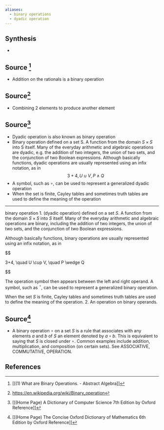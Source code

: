 ```yaml
---
aliases:
  - binary operations
  - dyadic operation
---
```

## Synthesis
- 
## Source [^1]
- Addition on the rationals is a binary operation

## Source[^2]
- Combining 2 elements to produce another element

## Source[^3]
- Dyadic operation is also known as binary operation
- Binary operation defined on a set S. A function from the domain $S \times S$ into S itself. Many of the everyday arithmetic and algebraic operations are dyadic, e.g. the addition of two integers, the union of two sets, and the conjunction of two Boolean expressions. Although basically functions, dyadic operations are usually represented using an infix notation, as in
$$3 + 4, U \cup V, P \land Q$$
- A symbol, such as $\circ$, can be used to represent a generalized dyadic operation
- When the set is finite, Cayley tables and sometimes truth tables are used to define the meaning of the operation
---
binary operation 1. (dyadic operation) defined on a set $S$. A function from the domain $S \times S$ into $S$ itself. Many of the everyday arithmetic and algebraic operations are binary, including the addition of two integers, the union of two sets, and the conjunction of two Boolean expressions.

  

Although basically functions, binary operations are usually represented using an infix notation, as in

  

$$

3+4, \quad U \cup V, \quad P \wedge Q

$$

  

The operation symbol then appears between the left and right operand. A symbol, such as ${ }^{\circ}$, can be used to represent a generalized binary operation.

  

When the set $S$ is finite, Cayley tables and sometimes truth tables are used to define the meaning of the operation. 2. An operation on binary operands.
## Source[^4]
- A binary operation $\circ$ on a set $S$ is a rule that associates with any elements $a$ and $b$ of $S$ an element denoted by $a \circ b$. This is equivalent to saying that $S$ is closed under $\circ$. Common examples include addition, multiplication, and composition (on certain sets). See ASSOCIATIVE, COMMUTATIVE, OPERATION.
## References

[^1]: [[(1) What are Binary Operations.  - Abstract Algebra]]
[^2]: https://en.wikipedia.org/wiki/Binary_operation
[^3]: [[(Home Page) A Dictionary of Computer Science 7th Edition by Oxford Reference]]
[^4]: [[(Home Page) The Concise Oxford Dictionary of Mathematics 6th Edition by Oxford Reference]]